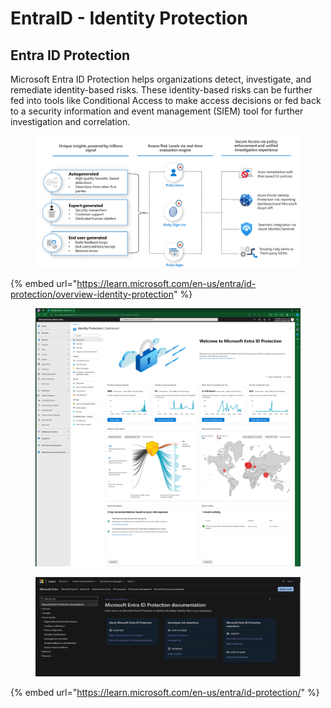 # EntraID - Identity Protection

## Entra ID Protection <a href="#what-is-microsoft-entra-id-protection" id="what-is-microsoft-entra-id-protection"></a>

Microsoft Entra ID Protection helps organizations detect, investigate, and remediate identity-based risks. These identity-based risks can be further fed into tools like Conditional Access to make access decisions or fed back to a security information and event management (SIEM) tool for further investigation and correlation.

<figure><img src="../../.gitbook/assets/image (2) (1).png" alt=""><figcaption></figcaption></figure>

{% embed url="https://learn.microsoft.com/en-us/entra/id-protection/overview-identity-protection" %}

<figure><img src="../../.gitbook/assets/image (1) (1) (1).png" alt=""><figcaption></figcaption></figure>



<figure><img src="../../.gitbook/assets/image (2) (1) (1).png" alt=""><figcaption></figcaption></figure>

{% embed url="https://learn.microsoft.com/en-us/entra/id-protection/" %}



